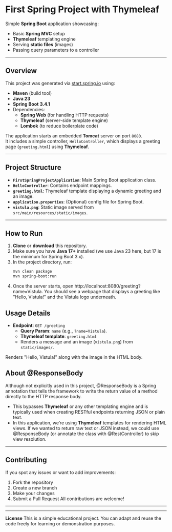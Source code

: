 # First Spring Project with Thymeleaf

Simple **Spring Boot** application showcasing:
- Basic **Spring MVC** setup
- **Thymeleaf** templating engine
- Serving **static files** (images)
- Passing query parameters to a controller

---

## Overview

This project was generated via [start.spring.io](https://start.spring.io/) using:

- **Maven** (build tool)
- **Java 23**
- **Spring Boot** **3.4.1**
- Dependencies:
  - **Spring Web** (for handling HTTP requests)
  - **Thymeleaf** (server-side template engine)
  - **Lombok** (to reduce boilerplate code)

The application starts an embedded **Tomcat** server on port `8080`.  
It includes a simple controller, `HelloController`, which displays a greeting page (`greeting.html`) using **Thymeleaf**.

---

## Project Structure


- **`FirstSpringProjectApplication`**: Main Spring Boot application class.  
- **`HelloController`**: Contains endpoint mappings.  
- **`greeting.html`**: Thymeleaf template displaying a dynamic greeting and an image.  
- **`application.properties`**: (Optional) config file for Spring Boot.  
- **`vistula.png`**: Static image served from `src/main/resources/static/images`.

---

## How to Run

1. **Clone** or **download** this repository.
2. Make sure you have **Java 17+** installed (we use Java 23 here, but 17 is the minimum for Spring Boot 3.x).
3. In the project directory, run:
   ```bash
   mvn clean package
   mvn spring-boot:run
4. Once the server starts, open http://localhost:8080/greeting?name=Vistula.
You should see a webpage that displays a greeting like "Hello, Vistula!" and the Vistula logo underneath.

## Usage Details

- **Endpoint**: `GET /greeting`  
  - **Query Param**: `name` (e.g., `?name=Vistula`).  
  - **Thymeleaf template**: `greeting.html`  
  - Renders a message and an image (`vistula.png`) from `static/images/`.

Renders "Hello, Vistula!" along with the image in the HTML body.

## About @ResponseBody
Although not explicitly used in this project, @ResponseBody is a Spring annotation that tells the framework to write the return value of a method directly to the HTTP response body.

- This bypasses **Thymeleaf** or any other templating engine and is typically used when creating RESTful endpoints returning JSON or plain text.
- In this application, we’re using **Thymeleaf** templates for rendering HTML views. If we wanted to return raw text or JSON instead, we could use @ResponseBody (or annotate the class with @RestController) to skip view resolution.

---
## Contributing
If you spot any issues or want to add improvements:
1. Fork the repository
2. Create a new branch
3. Make your changes
4. Submit a Pull Request
All contributions are welcome!
---
---
**License**
This is a simple educational project. You can adapt and reuse the code freely for learning or demonstration purposes.
